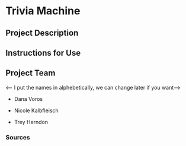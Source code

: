 # Trivia Machine

## Project Description

## Instructions for Use

## Project Team

<-- I put the names in alphebetically, we can change later if you want-->

* Dana Voros

* Nicole Kalbfleisch

* Trey Herndon

### Sources

